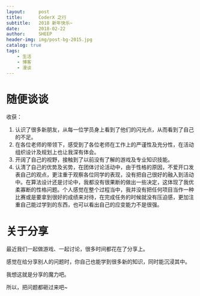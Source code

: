 ```yaml
---
layout:     post
title:      CoderX 之行
subtitle:   2018 新年快乐~ 
date:       2018-02-22
author:     SHEEP
header-img: img/post-bg-2015.jpg
catalog: true
tags:
    - 生活
    - 博客
    - 漫谈
---
```


# 随便谈谈

收获：
1.	认识了很多新朋友，从每一位学员身上看到了他们的闪光点，从而看到了自己的不足。
2.	在各位老师的带领下，感受到了各位老师在工作上的严谨性及充分性，在活动组织设计及规划上也让我深有体会。
3.	开阔了自己的视野，接触到了以前没有了解的游戏及专业知识技能。
4.	认清了自己的优势及劣势，在团体讨论活动中，由于性格的原因，不爱开口发表自己的观点，更注重于观察各位同学的表现，没有把自己很好的融入到活动中。在算法设计还是讨论中，我都没有很果断的做出一些决定，这体现了我优柔寡断的性格问题。个人感觉在整个过程当中，我并没有把任何项目当作一种比赛或是要拿到很好的成绩来对待，在完成任务的时候就没有压迫感，更加注重自己能过学到的东西，也可以看出自己的应变能力不是很强。


# 关于分享

最近我们一起做游戏、一起讨论，很多时间都花在了分享上。

感觉在给分享别人的问题时，你自己也能学到很多新的知识，同时能沉浸其中。

我想这就是分享的魔力吧。

所以，把问题都砸过来吧~



